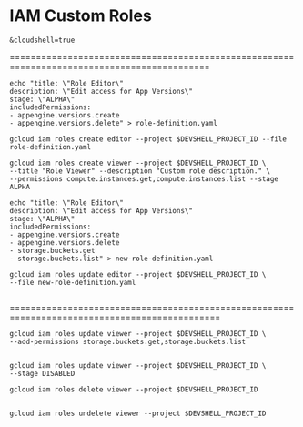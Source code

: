 # IAM Custom Roles





```
&cloudshell=true
```



============================================================================================


```
echo "title: \"Role Editor\"
description: \"Edit access for App Versions\"
stage: \"ALPHA\"
includedPermissions:
- appengine.versions.create
- appengine.versions.delete" > role-definition.yaml

gcloud iam roles create editor --project $DEVSHELL_PROJECT_ID --file role-definition.yaml

gcloud iam roles create viewer --project $DEVSHELL_PROJECT_ID \
--title "Role Viewer" --description "Custom role description." \
--permissions compute.instances.get,compute.instances.list --stage ALPHA

echo "title: \"Role Editor\"
description: \"Edit access for App Versions\"
stage: \"ALPHA\"
includedPermissions:
- appengine.versions.create
- appengine.versions.delete
- storage.buckets.get
- storage.buckets.list" > new-role-definition.yaml

gcloud iam roles update editor --project $DEVSHELL_PROJECT_ID \
--file new-role-definition.yaml


```

==============================================================================================


```
gcloud iam roles update viewer --project $DEVSHELL_PROJECT_ID \
--add-permissions storage.buckets.get,storage.buckets.list


gcloud iam roles update viewer --project $DEVSHELL_PROJECT_ID \
--stage DISABLED

gcloud iam roles delete viewer --project $DEVSHELL_PROJECT_ID


gcloud iam roles undelete viewer --project $DEVSHELL_PROJECT_ID


```